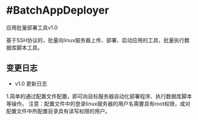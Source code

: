 #BatchAppDeployer
================
应用批量部署工具v1.0

基于SSH协议的，批量向linux服务器上传、部署、启动应用的工具，批量执行数据库脚本工具。

## 变更日志

- v1.0  更新日志

1.简单的通过配置文件配置，即可向目标服务器自动化部署程序、执行数据库脚本等操作。
注意：配置文件中的登录linux服务器的用户名需要具有root权限，或对配置文件中所配置目录具有读写权限的用户。
